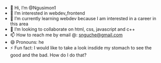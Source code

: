 - 👋 Hi, I’m @Ngusimon1
- 👀 I’m interested in webdev_frontend
- 🌱 I’m currently learning webdev because I am interested in a career in this area
- 💞️ I’m looking to collaborate on html, css, javascript and c++
- 📫 How to reach me by email @: snguche@gmail.com
- 😄 Pronouns: he
- ⚡ Fun fact: I would like to take a look insdide my stomach to see the good and the bad. How do I do that?

<!---
Ngusimon1/Ngusimon1 is a ✨ special ✨ repository because its `README.md` (this file) appears on your GitHub profile.
You can click the Preview link to take a look at your changes.
--->
